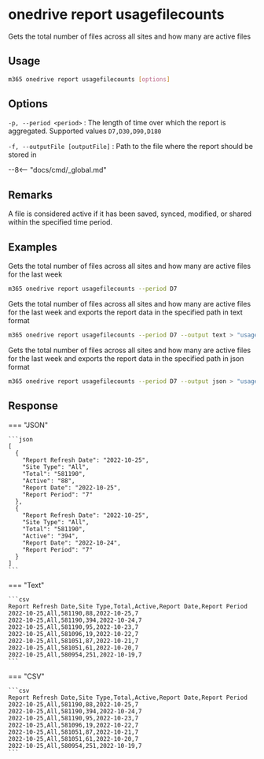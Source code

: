 # onedrive report usagefilecounts

Gets the total number of files across all sites and how many are active files

## Usage

```sh
m365 onedrive report usagefilecounts [options]
```

## Options

`-p, --period <period>`
: The length of time over which the report is aggregated. Supported values `D7,D30,D90,D180`

`-f, --outputFile [outputFile]`
: Path to the file where the report should be stored in

--8<-- "docs/cmd/_global.md"

## Remarks

A file is considered active if it has been saved, synced, modified, or shared within the specified time period.

## Examples

Gets the total number of files across all sites and how many are active files for the last week

```sh
m365 onedrive report usagefilecounts --period D7
```

Gets the total number of files across all sites and how many are active files for the last week and exports the report data in the specified path in text format

```sh
m365 onedrive report usagefilecounts --period D7 --output text > "usagefilecounts.txt"
```

Gets the total number of files across all sites and how many are active files for the last week and exports the report data in the specified path in json format

```sh
m365 onedrive report usagefilecounts --period D7 --output json > "usagefilecounts.json"
```

## Response

=== "JSON"

    ```json
    [
      {
        "Report Refresh Date": "2022-10-25",
        "Site Type": "All",
        "Total": "581190",
        "Active": "88",
        "Report Date": "2022-10-25",
        "Report Period": "7"
      },
      {
        "Report Refresh Date": "2022-10-25",
        "Site Type": "All",
        "Total": "581190",
        "Active": "394",
        "Report Date": "2022-10-24",
        "Report Period": "7"
      }
    ]
    ```

=== "Text"

    ```csv
    Report Refresh Date,Site Type,Total,Active,Report Date,Report Period
    2022-10-25,All,581190,88,2022-10-25,7
    2022-10-25,All,581190,394,2022-10-24,7
    2022-10-25,All,581190,95,2022-10-23,7
    2022-10-25,All,581096,19,2022-10-22,7
    2022-10-25,All,581051,87,2022-10-21,7
    2022-10-25,All,581051,61,2022-10-20,7
    2022-10-25,All,580954,251,2022-10-19,7
    ```

=== "CSV"

    ```csv
    Report Refresh Date,Site Type,Total,Active,Report Date,Report Period
    2022-10-25,All,581190,88,2022-10-25,7
    2022-10-25,All,581190,394,2022-10-24,7
    2022-10-25,All,581190,95,2022-10-23,7
    2022-10-25,All,581096,19,2022-10-22,7
    2022-10-25,All,581051,87,2022-10-21,7
    2022-10-25,All,581051,61,2022-10-20,7
    2022-10-25,All,580954,251,2022-10-19,7
    ```
